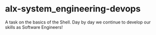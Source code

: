 # alx-system_engineering-devops
A task on the basics of the Shell. Day by day we continue to develop our skills as Software Engineers!
